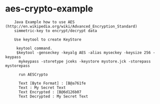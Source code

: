 aes-crypto-example
==================

        Java Example how to use AES (http://en.wikipedia.org/wiki/Advanced_Encryption_Standard)
        simmetric-key to encrypt/decrypt data

        Use keytool to create KeyStore

         keytool command.
         $keytool -genseckey -keyalg AES -alias myseckey -keysize 256 -keypass
          mykeypass -storetype jceks -keystore mystore.jck -storepass mystorepass

          run AESCrypto

          Text [Byte Format] : [B@a761fe
          Text : My Secret Text
          Text Encrypted : [B@6d126b07
          Text Decrypted : My Secret Text
